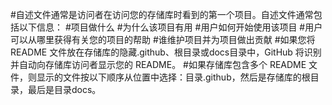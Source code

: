 #自述文件通常是访问者在访问您的存储库时看到的第一个项目。自述文件通常包括以下信息：
#项目做什么
#为什么该项目有用
#用户如何开始使用该项目
#用户可以从哪里获得有关您的项目的帮助
#谁维护项目并为项目做出贡献
#如果您将 README 文件放在存储库的隐藏.github、根目录或docs目录中，GitHub 将识别并自动向存储库访问者显示您的 README。
#如果存储库包含多个 README 文件，则显示的文件按以下顺序从位置中选择：目录.github，然后是存储库的根目录，最后是目录docs。
